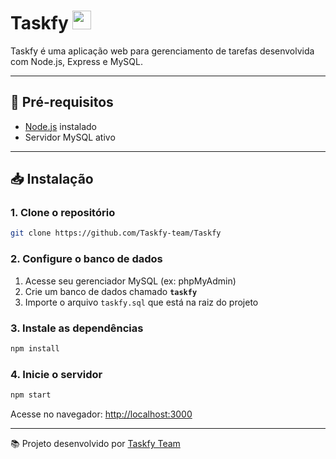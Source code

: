 # Taskfy <img src="https://avatars.githubusercontent.com/u/212968952?s=200&v=4" width="30"/>

Taskfy é uma aplicação web para gerenciamento de tarefas desenvolvida com Node.js, Express e MySQL.

---

## 🚀 Pré-requisitos

- [Node.js](https://nodejs.org/) instalado
- Servidor MySQL ativo

---

## 📥 Instalação

### 1. Clone o repositório

```bash
git clone https://github.com/Taskfy-team/Taskfy
```

### 2. Configure o banco de dados

1. Acesse seu gerenciador MySQL (ex: phpMyAdmin)
2. Crie um banco de dados chamado **`taskfy`**
3. Importe o arquivo `taskfy.sql` que está na raiz do projeto

### 3. Instale as dependências

```bash
npm install
```

### 4. Inicie o servidor

```bash
npm start
```

Acesse no navegador: [http://localhost:3000](http://localhost:3000)

---

📚 Projeto desenvolvido por [Taskfy Team](https://github.com/Taskfy-team)
